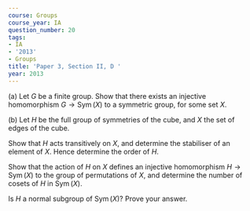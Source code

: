 ```yaml
---
course: Groups
course_year: IA
question_number: 20
tags:
- IA
- '2013'
- Groups
title: 'Paper 3, Section II, D '
year: 2013
---
```




(a) Let $G$ be a finite group. Show that there exists an injective homomorphism $G \rightarrow \operatorname{Sym}(X)$ to a symmetric group, for some set $X$.

(b) Let $H$ be the full group of symmetries of the cube, and $X$ the set of edges of the cube.

Show that $H$ acts transitively on $X$, and determine the stabiliser of an element of $X$. Hence determine the order of $H$.

Show that the action of $H$ on $X$ defines an injective homomorphism $H \rightarrow \operatorname{Sym}(X)$ to the group of permutations of $X$, and determine the number of cosets of $H$ in $\operatorname{Sym}(X)$.

Is $H$ a normal subgroup of $\operatorname{Sym}(X) ?$ Prove your answer.